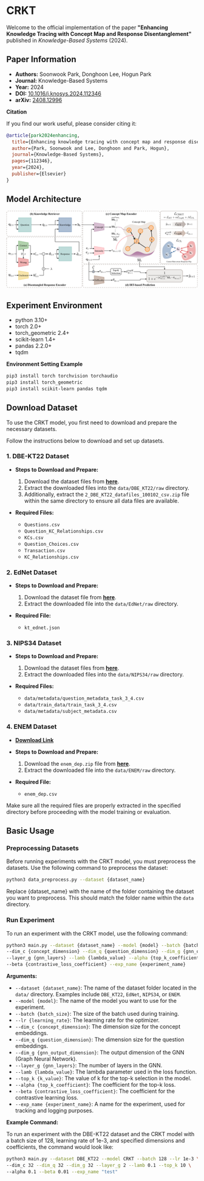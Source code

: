 # CRKT

Welcome to the official implementation of the paper **"Enhancing Knowledge Tracing with Concept Map and Response Disentanglement"** published in *Knowledge-Based Systems* (2024).


## Paper Information

- **Authors:** Soonwook Park, Donghoon Lee, Hogun Park
- **Journal:** Knowledge-Based Systems
- **Year:** 2024
- **DOI:** [10.1016/j.knosys.2024.112346](https://doi.org/10.1016/j.knosys.2024.112346)
- **arXiv:** [2408.12996](https://arxiv.org/abs/2408.12996)


**Citation**

If you find our work useful, please consider citing it:

```bibtex
@article{park2024enhancing,
  title={Enhancing knowledge tracing with concept map and response disentanglement},
  author={Park, Soonwook and Lee, Donghoon and Park, Hogun},
  journal={Knowledge-Based Systems},
  pages={112346},
  year={2024},
  publisher={Elsevier}
}
```

## Model Architecture

<img alt="CRKT" src="assets/CRKT_architecture.jpg">


## Experiment Environment
- python 3.10+
- torch 2.0+
- torch_geometric 2.4+
- scikit-learn 1.4+
- pandas 2.2.0+
- tqdm

**Environment Setting Example**

```bash
pip3 install torch torchvision torchaudio
pip3 install torch_geometric
pip3 install scikit-learn pandas tqdm
```


## Download Dataset

To use the CRKT model, you first need to download and prepare the necessary datasets. 

Follow the instructions below to download and set up datasets.


### 1. DBE-KT22 Dataset

- **Steps to Download and Prepare:**
  1. Download the dataset files from [**here**](https://dataverse.ada.edu.au/dataset.xhtml?persistentId=doi:10.26193/6DZWOH).
  2. Extract the downloaded files into the `data/DBE_KT22/raw` directory.
  3. Additionally, extract the `2_DBE_KT22_datafiles_100102_csv.zip` file within the same directory to ensure all data files are available.
  
- **Required Files:**
  - `Questions.csv`
  - `Question_KC_Relationships.csv`
  - `KCs.csv`
  - `Question_Choices.csv`
  - `Transaction.csv`
  - `KC_Relationships.csv`


### 2. EdNet Dataset

- **Steps to Download and Prepare:**
  1. Download the dataset file from [**here**](https://drive.google.com/file/d/1yLNUGvdWCY9tnX4L-MRfp2c2FYQWGKLm/view?usp=sharing).
  2. Extract the downloaded file into the `data/EdNet/raw` directory.
  
- **Required File:**
  - `kt_ednet.json`


### 3. NIPS34 Dataset

- **Steps to Download and Prepare:**
  1. Download the dataset files from [**here**](https://eedi.com/projects/neurips-education-challenge).
  2. Extract the downloaded files into the `data/NIPS34/raw` directory.
  
- **Required Files:**
  - `data/metadata/question_metadata_task_3_4.csv`
  - `data/train_data/train_task_3_4.csv`
  - `data/metadata/subject_metadata.csv`


### 4. ENEM Dataset

- [**Download Link**](https://github.com/godtn0/DP-MTL/blob/main/data/enem_data/enem_dep.zip)
- **Steps to Download and Prepare:**
  1. Download the `enem_dep.zip` file from [**here**](https://github.com/godtn0/DP-MTL/blob/main/data/enem_data/enem_dep.zip).
  2. Extract the downloaded file into the `data/ENEM/raw` directory.
  
- **Required File:**
  - `enem_dep.csv`

Make sure all the required files are properly extracted in the specified directory before proceeding with the model training or evaluation.


## Basic Usage


### Preprocessing Datasets

Before running experiments with the CRKT model, you must preprocess the datasets. Use the following command to preprocess the dataset:

```bash
python3 data_preprocess.py --dataset {dataset_name}
```

Replace {dataset_name} with the name of the folder containing the dataset you want to preprocess. This should match the folder name within the `data` directory.


### Run Experiment

To run an experiment with the CRKT model, use the following command:

```bash
python3 main.py --dataset {dataset_name} --model {model} --batch {batch_size} --lr {learning_rate} \
--dim_c {concept_dimension} --dim_q {question_dimension} --dim_g {gnn_output_dimension} \
--layer_g {gnn_layers} --lamb {lambda_value} --alpha {top_k_coefficient} --top_k {k_value} \
--beta {contrastive_loss_coefficient} --exp_name {experiment_name}
```

**Arguments:**
  - `--dataset {dataset_name}`: The name of the dataset folder located in the `data/` directory. Examples include `DBE_KT22`, `EdNet`, `NIPS34`, or `ENEM`.
  - `--model {model}`: The name of the model you want to use for the experiment.
  - `--batch {batch_size}`: The size of the batch used during training.
  - `--lr {learning_rate}`: The learning rate for the optimizer.
  - `--dim_c {concept_dimension}`: The dimension size for the concept embeddings.
  - `--dim_q {question_dimension}`: The dimension size for the question embeddings.
  - `--dim_g {gnn_output_dimension}`: The output dimension of the GNN (Graph Neural Network).
  - `--layer_g {gnn_layers}`: The number of layers in the GNN.
  - `--lamb {lambda_value}`: The lambda parameter used in the loss function.
  - `--top_k {k_value}`: The value of k for the top-k selection in the model.
  - `--alpha {top_k_coefficient}`: The coefficient for the top-k loss.
  - `--beta {contrastive_loss_coefficient}`: The coefficient for the contrastive learning loss.
  - `--exp_name {experiment_name}`: A name for the experiment, used for tracking and logging purposes.


**Example Command:**

To run an experiment with the DBE-KT22 dataset and the CRKT model with a batch size of 128, learning rate of 1e-3, and specified dimensions and coefficients, the command would look like:

```bash
python3 main.py --dataset DBE_KT22 --model CRKT --batch 128 --lr 1e-3 \
--dim_c 32 --dim_q 32 --dim_g 32 --layer_g 2 --lamb 0.1 --top_k 10 \
--alpha 0.1 --beta 0.01 --exp_name "test"
```
